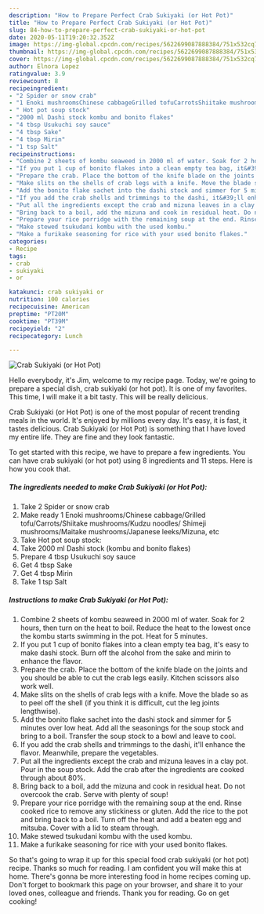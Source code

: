 ```yaml
---
description: "How to Prepare Perfect Crab Sukiyaki (or Hot Pot)"
title: "How to Prepare Perfect Crab Sukiyaki (or Hot Pot)"
slug: 84-how-to-prepare-perfect-crab-sukiyaki-or-hot-pot
date: 2020-05-11T19:20:32.352Z
image: https://img-global.cpcdn.com/recipes/5622699087888384/751x532cq70/crab-sukiyaki-or-hot-pot-recipe-main-photo.jpg
thumbnail: https://img-global.cpcdn.com/recipes/5622699087888384/751x532cq70/crab-sukiyaki-or-hot-pot-recipe-main-photo.jpg
cover: https://img-global.cpcdn.com/recipes/5622699087888384/751x532cq70/crab-sukiyaki-or-hot-pot-recipe-main-photo.jpg
author: Elnora Lopez
ratingvalue: 3.9
reviewcount: 8
recipeingredient:
- "2 Spider or snow crab"
- "1 Enoki mushroomsChinese cabbageGrilled tofuCarrotsShiitake mushroomsKudzu noodles Shimeji mushroomsMaitake mushroomsJapanese leeksMizuna etc"
- " Hot pot soup stock"
- "2000 ml Dashi stock kombu and bonito flakes"
- "4 tbsp Usukuchi soy sauce"
- "4 tbsp Sake"
- "4 tbsp Mirin"
- "1 tsp Salt"
recipeinstructions:
- "Combine 2 sheets of kombu seaweed in 2000 ml of water. Soak for 2 hours, then turn on the heat to boil. Reduce the heat to the lowest once the kombu starts swimming in the pot. Heat for 5 minutes."
- "If you put 1 cup of bonito flakes into a clean empty tea bag, it&#39;s easy to make dashi stock. Burn off the alcohol from the sake and mirin to enhance the flavor."
- "Prepare the crab. Place the bottom of the knife blade on the joints and you should be able to cut the crab legs easily. Kitchen scissors also work well."
- "Make slits on the shells of crab legs with a knife. Move the blade so as to peel off the shell (if you think it is difficult, cut the leg joints lengthwise)."
- "Add the bonito flake sachet into the dashi stock and simmer for 5 minutes over low heat. Add all the seasonings for the soup stock and bring to a boil. Transfer the soup stock to a bowl and leave to cool."
- "If you add the crab shells and trimmings to the dashi, it&#39;ll enhance the flavor. Meanwhile, prepare the vegetables."
- "Put all the ingredients except the crab and mizuna leaves in a clay pot. Pour in the soup stock. Add the crab after the ingredients are cooked through about 80%."
- "Bring back to a boil, add the mizuna and cook in residual heat. Do not overcook the crab. Serve with plenty of soup!"
- "Prepare your rice porridge with the remaining soup at the end. Rinse cooked rice to remove any stickiness or gluten. Add the rice to the pot and bring back to a boil. Turn off the heat and add a beaten egg and mitsuba. Cover with a lid to steam through."
- "Make stewed tsukudani kombu with the used kombu."
- "Make a furikake seasoning for rice with your used bonito flakes."
categories:
- Recipe
tags:
- crab
- sukiyaki
- or

katakunci: crab sukiyaki or 
nutrition: 100 calories
recipecuisine: American
preptime: "PT20M"
cooktime: "PT39M"
recipeyield: "2"
recipecategory: Lunch

---
```



![Crab Sukiyaki (or Hot Pot)](https://img-global.cpcdn.com/recipes/5622699087888384/751x532cq70/crab-sukiyaki-or-hot-pot-recipe-main-photo.jpg)

Hello everybody, it's Jim, welcome to my recipe page. Today, we're going to prepare a special dish, crab sukiyaki (or hot pot). It is one of my favorites. This time, I will make it a bit tasty. This will be really delicious.



Crab Sukiyaki (or Hot Pot) is one of the most popular of recent trending meals in the world. It's enjoyed by millions every day. It's easy, it is fast, it tastes delicious. Crab Sukiyaki (or Hot Pot) is something that I have loved my entire life. They are fine and they look fantastic.


To get started with this recipe, we have to prepare a few ingredients. You can have crab sukiyaki (or hot pot) using 8 ingredients and 11 steps. Here is how you cook that.

<!--inarticleads1-->

##### The ingredients needed to make Crab Sukiyaki (or Hot Pot):

1. Take 2 Spider or snow crab
1. Make ready 1 Enoki mushrooms/Chinese cabbage/Grilled tofu/Carrots/Shiitake mushrooms/Kudzu noodles/ Shimeji mushrooms/Maitake mushrooms/Japanese leeks/Mizuna, etc
1. Take  Hot pot soup stock:
1. Take 2000 ml Dashi stock (kombu and bonito flakes)
1. Prepare 4 tbsp Usukuchi soy sauce
1. Get 4 tbsp Sake
1. Get 4 tbsp Mirin
1. Take 1 tsp Salt




<!--inarticleads2-->

##### Instructions to make Crab Sukiyaki (or Hot Pot):

1. Combine 2 sheets of kombu seaweed in 2000 ml of water. Soak for 2 hours, then turn on the heat to boil. Reduce the heat to the lowest once the kombu starts swimming in the pot. Heat for 5 minutes.
1. If you put 1 cup of bonito flakes into a clean empty tea bag, it&#39;s easy to make dashi stock. Burn off the alcohol from the sake and mirin to enhance the flavor.
1. Prepare the crab. Place the bottom of the knife blade on the joints and you should be able to cut the crab legs easily. Kitchen scissors also work well.
1. Make slits on the shells of crab legs with a knife. Move the blade so as to peel off the shell (if you think it is difficult, cut the leg joints lengthwise).
1. Add the bonito flake sachet into the dashi stock and simmer for 5 minutes over low heat. Add all the seasonings for the soup stock and bring to a boil. Transfer the soup stock to a bowl and leave to cool.
1. If you add the crab shells and trimmings to the dashi, it&#39;ll enhance the flavor. Meanwhile, prepare the vegetables.
1. Put all the ingredients except the crab and mizuna leaves in a clay pot. Pour in the soup stock. Add the crab after the ingredients are cooked through about 80%.
1. Bring back to a boil, add the mizuna and cook in residual heat. Do not overcook the crab. Serve with plenty of soup!
1. Prepare your rice porridge with the remaining soup at the end. Rinse cooked rice to remove any stickiness or gluten. Add the rice to the pot and bring back to a boil. Turn off the heat and add a beaten egg and mitsuba. Cover with a lid to steam through.
1. Make stewed tsukudani kombu with the used kombu.
1. Make a furikake seasoning for rice with your used bonito flakes.




So that's going to wrap it up for this special food crab sukiyaki (or hot pot) recipe. Thanks so much for reading. I am confident you will make this at home. There's gonna be more interesting food in home recipes coming up. Don't forget to bookmark this page on your browser, and share it to your loved ones, colleague and friends. Thank you for reading. Go on get cooking!
